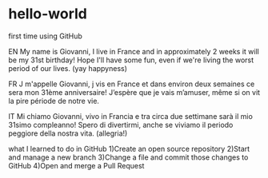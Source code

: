 # hello-world
first time using GitHub

EN
My name is Giovanni, I live in France and in approximately 2 weeks it will be my 31st birthday!
Hope I'll have some fun, even if we're living the worst period of our lives. (yay  happyness)

FR
J m'appelle Giovanni, j vis en France et dans environ deux semaines ce sera mon 31ème anniversaire!
J’espère que je vais m’amuser, même si on vit la pire période de notre vie.

IT
Mi chiamo Giovanni, vivo in Francia e tra circa due settimane sarà il mio 31simo compleanno!
Spero di divertirmi, anche se viviamo il periodo peggiore della nostra vita. (allegria!)




what I learned to do in GitHub
1)Create an open source repository
2)Start and manage a new branch
3)Change a file and commit those changes to GitHub
4)Open and merge a Pull Request
